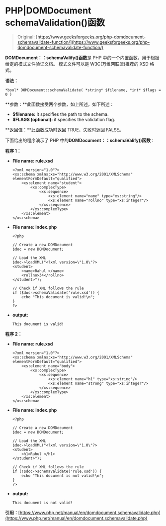 # PHP|DOMDocument schemaValidation()函数

> Original: [https://www.geeksforgeeks.org/php-domdocument-schemavalidate-function/](https://www.geeksforgeeks.org/php-domdocument-schemavalidate-function/)

**DOMDocument：：schemaValify()函数**是 PHP 中的一个内置函数，用于根据给定的模式文件验证文档。 模式文件可以是 W3C(万维网联盟)推荐的 XSD 格式。

**语法：**

```
*bool* DOMDocument::schemaValidate( *string* $filename, *int* $flags = 0 )
```

**参数：**此函数接受两个参数，如上所述，如下所述：

*   **$filename:** it specifies the path to the schema.
*   **$FLAGS (optional):** it specifies the validation flag.

**返回值：**此函数成功时返回 TRUE，失败时返回 FALSE。

下面给出的程序演示了 PHP 中的**DOMDocument：：schemaValify()函数**：

**程序 1：**

*   **File name: rule.xsd**

    ```
    <?xml version="1.0"?>
    <xs:schema xmlns:xs="http://www.w3.org/2001/XMLSchema"
    elementFormDefault="qualified">
        <xs:element name="student">
            <xs:complexType>
                <xs:sequence>
                    <xs:element name="name" type="xs:string"/>
                    <xs:element name="rollno" type="xs:integer"/>
                </xs:sequence>
            </xs:complexType>
        </xs:element>
    </xs:schema>
    ```

*   **File name: index.php**

    ```
    <?php

    // Create a new DOMDocument
    $doc = new DOMDocument;

    // Load the XML
    $doc->loadXML("<?xml version=\"1.0\"?>
    <student>
        <name>Rahul </name>
        <rollno>34</rollno>
    </student>");

    // Check if XML follows the rule
    if ($doc->schemaValidate('rule.xsd')) {
        echo "This document is valid!\n";
    }
    ?>
    ```

*   **output:**

    ```
    This document is valid!
    ```

**程序 2：**

*   **File name: rule.xsd**

    ```
    <?xml version="1.0"?>
    <xs:schema xmlns:xs="http://www.w3.org/2001/XMLSchema"
    elementFormDefault="qualified">
        <xs:element name="body">
            <xs:complexType>
                <xs:sequence>
                    <xs:element name="h1" type="xs:string"/>
                    <xs:element name="strong" type="xs:integer"/>
                </xs:sequence>
            </xs:complexType>
        </xs:element>
    </xs:schema>
    ```

*   **File name: index.php**

    ```
    <?php

    // Create a new DOMDocument
    $doc = new DOMDocument;

    // Load the XML
    $doc->loadXML("<?xml version=\"1.0\"?>
    <student>
        <h1>Rahul </h1>
    </student>");

    // Check if XML follows the rule
    if (!$doc->schemaValidate('rule.xsd')) {
        echo "This document is not valid!\n";
    }
    ?>
    ```

*   **output:**

    ```
    This document is not valid!
    ```

**引用：**[https://www.php.net/manual/en/domdocument.schemavalidate.php](https://www.php.net/manual/en/domdocument.schemavalidate.php)